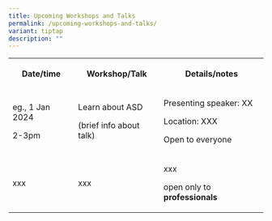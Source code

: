 ```yaml
---
title: Upcoming Workshops and Talks
permalink: /upcoming-workshops-and-talks/
variant: tiptap
description: ""
---
```

<table style="minWidth: 75px">
<colgroup>
<col>
<col>
<col>
</colgroup>
<tbody>
<tr>
<th rowspan="1" colspan="1">
<p>Date/time</p>
</th>
<th rowspan="1" colspan="1">
<p>Workshop/Talk</p>
</th>
<th rowspan="1" colspan="1">
<p>Details/notes</p>
</th>
</tr>
<tr>
<td rowspan="1" colspan="1">
<p>eg., 1 Jan 2024</p>
<p></p>
<p>2-3pm</p>
</td>
<td rowspan="1" colspan="1">
<p>Learn about ASD</p>
<p></p>
<p>(brief info about talk)</p>
</td>
<td rowspan="1" colspan="1">
<p>Presenting speaker: XX</p>
<p></p>
<p>Location: XXX</p>
<p></p>
<p>Open to everyone</p>
</td>
</tr>
<tr>
<td rowspan="1" colspan="1">
<p>xxx</p>
</td>
<td rowspan="1" colspan="1">
<p>xxx</p>
</td>
<td rowspan="1" colspan="1">
<p>xxx</p>
<p></p>
<p>open only to <strong>professionals</strong>
</p>
</td>
</tr>
</tbody>
</table>
<p></p>